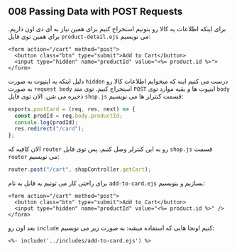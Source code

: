 ## 008 Passing Data with POST Requests
برای اینکه اطلاعات یه کالا رو بتونیم استخراج کنیم برای همین نیاز به آی دی اون داریم. برای همین توی فایل `product-detail.ejs` می نویسیم:
```ejs
<form action="/cart" method="post">
  <button class="btn" type="submit">Add to Cart</button>
  <input type="hidden" name="productId" value="<%= product.id %>">
</form>
```
دلیل اینکه یه اینپوت به صورت `hidden` درست می کنیم اینه که میخوایم اطلاعات کالا رو به صورت `request body` استخراج کنیم. توی متد `POST` اینپوت ها و بقیه موارد توی `body` ذخیره می شن. الان توی فایل `shop.js` قسمت کنترلر ها می نویسیم:
```js
exports.postCard = (req, res, next) => {
  const prodId = req.body.productId;
  console.log(prodId);
  res.redirect("/card");
};
```
الان کافیه که `router` رو به این کنترلر وصل کنیم. پس توی فایل `shop.js` قسمت  `router` می نویسیم:
```js
router.post("/cart", shopController.getCart);
```
برای راحتی کار می تونیم یه فایل به نام `add-to-card.ejs` بسازیم و بنویسیم:
```ejs
<form action="/cart" method="post">
  <button class="btn" type="submit">Add to Cart</button>
  <input type="hidden" name="productId" value="<%= product.id %>" />
</form>
```
بعد اون رو `include` کنیم اونجا هایی که استفاده میشه: به صورت زیر می نویسیم:
```ejs
<%- include('../includes/add-to-card.ejs') %>
```
